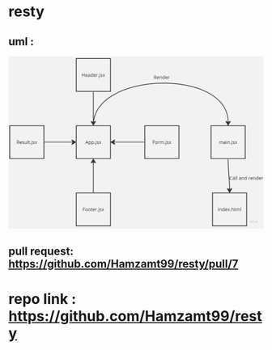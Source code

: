 # resty
## uml :
![uml](./assets/uml.jpg)
## pull request: https://github.com/Hamzamt99/resty/pull/7
# repo link : https://github.com/Hamzamt99/resty

